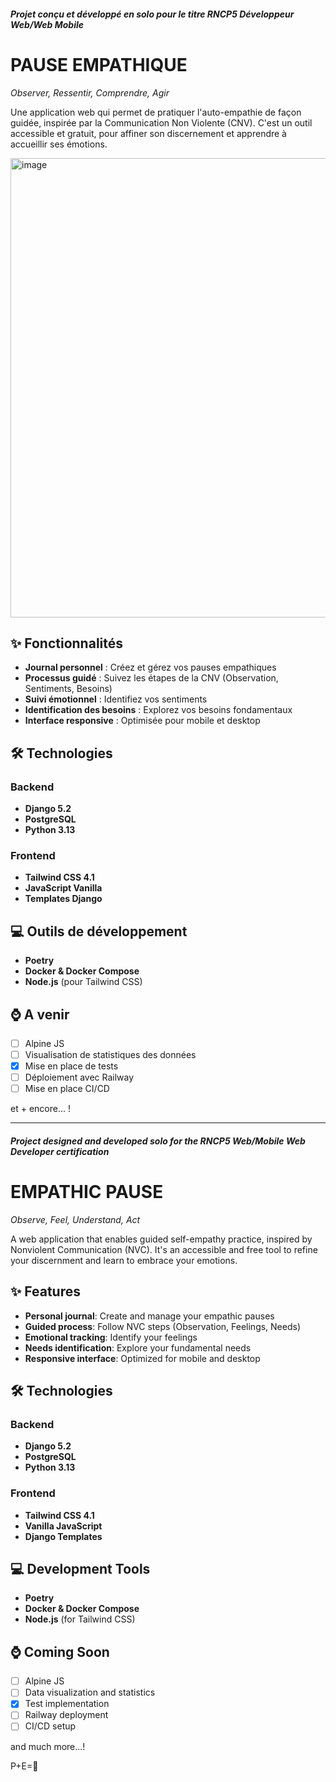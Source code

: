##### Projet conçu et développé en solo pour le titre RNCP5 Développeur Web/Web Mobile   #####

# PAUSE EMPATHIQUE
*Observer, Ressentir, Comprendre, Agir*

Une application web qui permet de pratiquer l'auto-empathie de façon guidée, inspirée par la Communication Non Violente (CNV).
C'est un outil accessible et gratuit, pour affiner son discernement et apprendre à accueillir ses émotions. 

<img width="1252" height="735" alt="image" src="https://github.com/user-attachments/assets/4a22eb61-016d-4037-ae32-7033543c203e" />


## ✨ Fonctionnalités

- **Journal personnel** : Créez et gérez vos pauses empathiques
- **Processus guidé** : Suivez les étapes de la CNV (Observation, Sentiments, Besoins)
- **Suivi émotionnel** : Identifiez vos sentiments
- **Identification des besoins** : Explorez vos besoins fondamentaux
- **Interface responsive** : Optimisée pour mobile et desktop

## 🛠️ Technologies

### Backend
- **Django 5.2**
- **PostgreSQL**
- **Python 3.13** 

### Frontend
- **Tailwind CSS 4.1** 
- **JavaScript Vanilla** 
- **Templates Django**

## 💻 Outils de développement

- **Poetry**
- **Docker & Docker Compose** 
- **Node.js** (pour Tailwind CSS)

## ⌚ A venir

- [ ] Alpine JS
- [ ] Visualisation de statistiques des données
- [x] Mise en place de tests
- [ ] Déploiement avec Railway
- [ ] Mise en place CI/CD
      
et + encore... ! 

---

##### Project designed and developed solo for the RNCP5 Web/Mobile Web Developer certification #####
# EMPATHIC PAUSE
*Observe, Feel, Understand, Act*

A web application that enables guided self-empathy practice, inspired by Nonviolent Communication (NVC).
It's an accessible and free tool to refine your discernment and learn to embrace your emotions.

## ✨ Features
- **Personal journal**: Create and manage your empathic pauses
- **Guided process**: Follow NVC steps (Observation, Feelings, Needs)
- **Emotional tracking**: Identify your feelings
- **Needs identification**: Explore your fundamental needs
- **Responsive interface**: Optimized for mobile and desktop

## 🛠️ Technologies
### Backend
- **Django 5.2**
- **PostgreSQL**
- **Python 3.13**

### Frontend
- **Tailwind CSS 4.1**
- **Vanilla JavaScript**
- **Django Templates**

## 💻 Development Tools
- **Poetry**
- **Docker & Docker Compose**
- **Node.js** (for Tailwind CSS)

## ⌚ Coming Soon
- [ ] Alpine JS
- [ ] Data visualization and statistics
- [x] Test implementation
- [ ] Railway deployment
- [ ] CI/CD setup

and much more...!

 P+E=🤍

